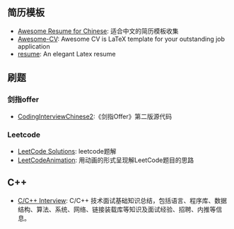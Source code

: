 ## 简历模板
- [Awesome Resume for Chinese](https://github.com/dyweb/awesome-resume-for-chinese): 适合中文的简历模板收集
- [Awesome-CV](https://github.com/posquit0/Awesome-CV): Awesome CV is LaTeX template for your outstanding job application
- [resume](https://github.com/billryan/resume): An elegant Latex resume 

## 刷题
### 剑指offer
- [CodingInterviewChinese2](https://github.com/zhedahht/CodingInterviewChinese2):《剑指Offer》第二版源代码

### Leetcode
- [LeetCode Solutions](https://github.com/azl397985856/leetcode): leetcode题解
- [LeetCodeAnimation](https://github.com/MisterBooo/LeetCodeAnimation): 用动画的形式呈现解LeetCode题目的思路

## C++
- [C/C++ Interview](https://github.com/huihut/interview): C/C++ 技术面试基础知识总结，包括语言、程序库、数据结构、算法、系统、网络、链接装载库等知识及面试经验、招聘、内推等信息。






